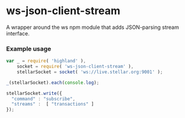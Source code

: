 ws-json-client-stream
==========================

A wrapper around the ws npm module that adds JSON-parsing stream interface.

### Example usage

```javascript
var _ = require( 'highland' ),
    socket = require( 'ws-json-client-stream' ),
    stellarSocket = socket( 'ws://live.stellar.org:9001' );

_(stellarSocket).each(console.log);

stellarSocket.write({
  "command" : "subscribe",
  "streams" :  [ "transactions" ]
});
```
